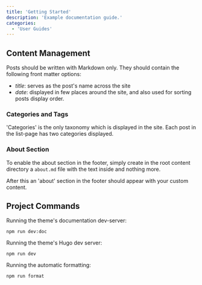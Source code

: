 ```yaml
---
title: 'Getting Started'
description: 'Example documentation guide.'
categories:
  - 'User Guides'
---
```

## Content Management

Posts should be written with Markdown only. They should contain the following front matter options:
- *title*: serves as the post's name across the site
- *date*: displayed in few places around the site, and also used for sorting posts display order.

### Categories and Tags

'Categories' is the only taxonomy which is displayed in the site. Each post in the list-page has two categories displayed.

### About Section
To enable the about section in the footer, simply create in the root content directory a ```about.md``` file with the text inside and nothing more. 

After this an 'about' section in the footer should appear with your custom content.

## Project Commands

Running the theme's documentation dev-server:
```
npm run dev:doc
```

Running the theme's Hugo dev server:
```
npm run dev
```


Running the automatic formatting:
```
npm run format
```